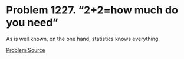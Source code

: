 # Problem 1227. “2+2=how much do you need”

As is well known, on the one hand, statistics knows everything

[Problem Source](https://www.trizland.ru/tasks/5678/)